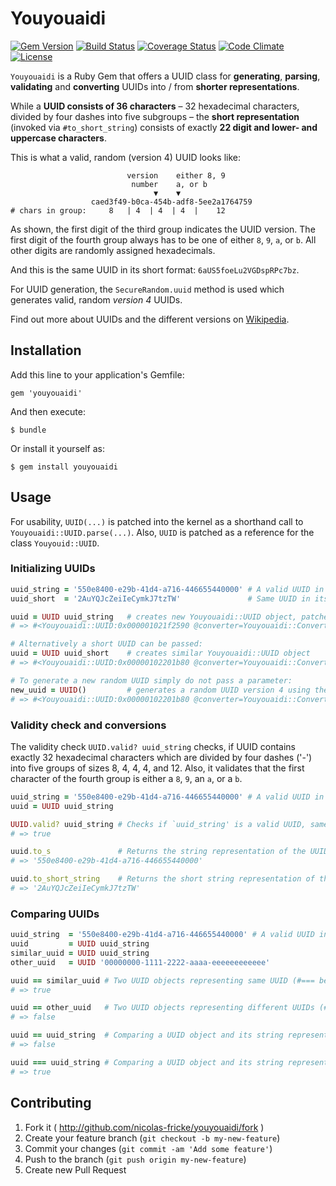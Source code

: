 # Youyouaidi
[![Gem Version](https://badge.fury.io/rb/youyouaidi.svg)](https://rubygems.org/gems/youyouaidi)
[![Build Status](https://travis-ci.org/nicolas-fricke/youyouaidi.svg)](https://travis-ci.org/nicolas-fricke/youyouaidi)
[![Coverage Status](http://img.shields.io/coveralls/nicolas-fricke/youyouaidi.svg)](https://coveralls.io/r/nicolas-fricke/youyouaidi)
[![Code Climate](http://img.shields.io/codeclimate/github/nicolas-fricke/youyouaidi.svg)](https://codeclimate.com/github/nicolas-fricke/youyouaidi)
[![License](http://img.shields.io/badge/license-MIT-brightgreen.svg)](https://tldrlegal.com/license/mit-license)


`Youyouaidi` is a Ruby Gem that offers a UUID class for **generating**, **parsing**, **validating** and **converting** UUIDs into / from **shorter representations**.

While a **UUID consists of 36 characters** – 32 hexadecimal characters, divided by four dashes into five subgroups – the **short representation** (invoked via `#to_short_string`) consists of exactly **22 digit and lower- and uppercase characters**.

This is what a valid, random (version 4) UUID looks like:
```
                          version    either 8, 9
                           number    a, or b
                                ▼    ▼
                  caed3f49-b0ca-454b-adf8-5ee2a1764759
# chars in group:     8   | 4  | 4  | 4  |    12
```
As shown, the first digit of the third group indicates the UUID version.
The first digit of the fourth group always has to be one of either `8`, `9`, `a`, or `b`.
All other digits are randomly assigned hexadecimals.

And this is the same UUID in its short format: `6aUS5foeLu2VGDspRPc7bz`.

For UUID generation, the `SecureRandom.uuid` method is used which generates valid, random *version 4* UUIDs.

Find out more about UUIDs and the different versions on [Wikipedia](https://en.wikipedia.org/wiki/Uuid).

## Installation

Add this line to your application's Gemfile:

    gem 'youyouaidi'

And then execute:

    $ bundle

Or install it yourself as:

    $ gem install youyouaidi

## Usage

For usability, `UUID(...)` is patched into the kernel as a shorthand call to `Youyouaidi::UUID.parse(...)`.
Also, `UUID` is patched as a reference for the class `Youyouid::UUID`.

### Initializing UUIDs

```ruby
uuid_string = '550e8400-e29b-41d4-a716-446655440000' # A valid UUID in string format, has exactly 32 hexadecimal characters in 5 groups
uuid_short  = '2AuYQJcZeiIeCymkJ7tzTW'               # Same UUID in its short format, has exactly 22 characters of [0-9a-zA-Z]

uuid = UUID uuid_string   # creates new Youyouaidi::UUID object, patches Youyouaidi::UUID.parse uuid_string into kernel.
# => #<Youyouaidi::UUID:0x000001021f2590 @converter=Youyouaidi::Converter, @uuid="550e8400-e29b-41d4-a716-446655440000">

# Alternatively a short UUID can be passed:
uuid = UUID uuid_short    # creates similar Youyouaidi::UUID object
# => #<Youyouaidi::UUID:0x00000102201b80 @converter=Youyouaidi::Converter, @uuid="550e8400-e29b-41d4-a716-446655440000">

# To generate a new random UUID simply do not pass a parameter:
new_uuid = UUID()         # generates a random UUID version 4 using the SecureRandom.uuid method
# => #<Youyouaidi::UUID:0x00000102201b80 @converter=Youyouaidi::Converter, @uuid="27f8bc29-be8e-4dc7-ab30-0295b2a5e902">
```


### Validity check and conversions

The validity check `UUID.valid? uuid_string` checks, if UUID contains exactly 32 hexadecimal characters which are divided by four dashes ('-') into five groups of sizes 8, 4, 4, 4, and 12.
Also, it validates that the first character of the fourth group is either a `8`, `9`, an `a`, or a `b`.

```ruby
uuid_string = '550e8400-e29b-41d4-a716-446655440000' # A valid UUID in string format
uuid = UUID uuid_string

UUID.valid? uuid_string # Checks if `uuid_string' is a valid UUID, same as Youyouaidi::UUID.valid? uuid_string
# => true

uuid.to_s               # Returns the string representation of the UUID object
# => '550e8400-e29b-41d4-a716-446655440000'

uuid.to_short_string    # Returns the short string representation of the UUID object, #to_param is an alias for this method
# => '2AuYQJcZeiIeCymkJ7tzTW'
```


### Comparing UUIDs

```ruby
uuid_string  = '550e8400-e29b-41d4-a716-446655440000' # A valid UUID in string format
uuid         = UUID uuid_string
similar_uuid = UUID uuid_string
other_uuid   = UUID '00000000-1111-2222-aaaa-eeeeeeeeeeee'

uuid == similar_uuid # Two UUID objects representing same UUID (#=== behaves similar for this)
# => true

uuid == other_uuid   # Two UUID objects representing different UUIDs (#=== behaves similar for this)
# => false

uuid == uuid_string  # Comparing a UUID object and its string representation with `=='
# => false

uuid === uuid_string # Comparing a UUID object and its string representation with `===' (case insensetive)
# => true
```

## Contributing

1. Fork it ( http://github.com/nicolas-fricke/youyouaidi/fork )
2. Create your feature branch (`git checkout -b my-new-feature`)
3. Commit your changes (`git commit -am 'Add some feature'`)
4. Push to the branch (`git push origin my-new-feature`)
5. Create new Pull Request
